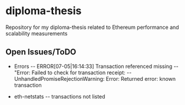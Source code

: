 # diploma-thesis
Repository for my diploma-thesis related to Ethereum performance and scalability measurements


## Open Issues/ToDO

- Errors
-- ERROR[07-05|16:14:33] Transaction referenced missing 
-- "Error: Failed to check for transaction receipt:
-- UnhandledPromiseRejectionWarning: Error: Returned error: known transaction

- eth-netstats
-- transactions not listed
